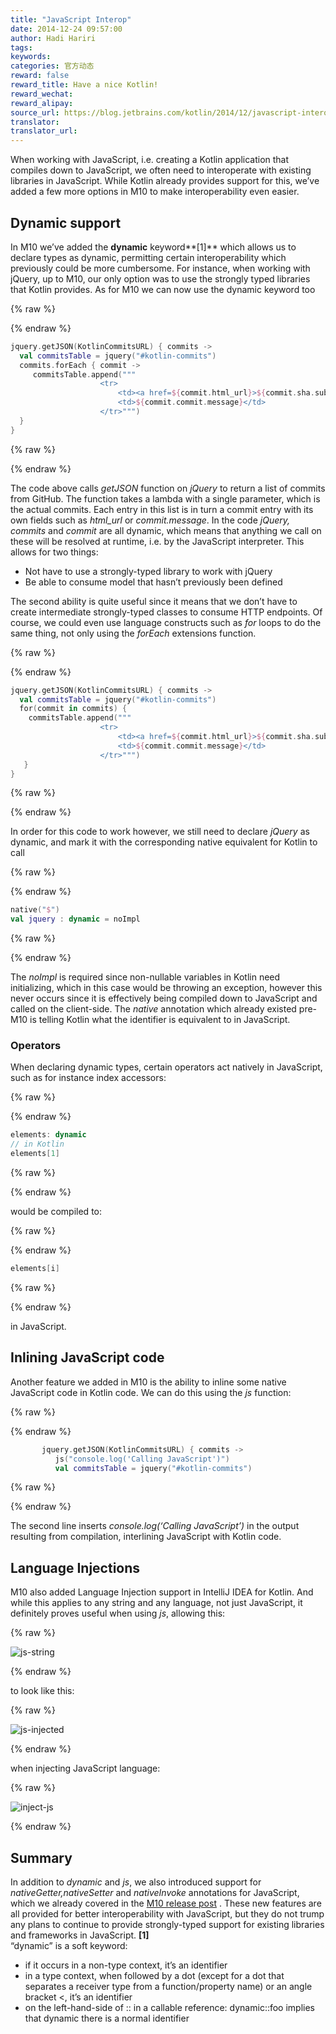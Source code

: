 ```yaml
---
title: "JavaScript Interop"
date: 2014-12-24 09:57:00
author: Hadi Hariri
tags:
keywords:
categories: 官方动态
reward: false
reward_title: Have a nice Kotlin!
reward_wechat:
reward_alipay:
source_url: https://blog.jetbrains.com/kotlin/2014/12/javascript-interop/
translator:
translator_url:
---
```


When working with JavaScript, i.e. creating a Kotlin application that compiles down to JavaScript, we often need to interoperate with existing libraries in JavaScript. While Kotlin already provides support for this, we’ve added a few more options in M10 to make interoperability even easier.<br/>
<span id="more-1766"></span>
## Dynamic support

In M10 we’ve added the **dynamic** keyword**[1]** which allows us to declare types as dynamic, permitting certain interoperability which previously could be more cumbersome. For instance, when working with jQuery, up to M10, our only option was to use the strongly typed libraries that Kotlin provides. As for M10 we can now use the dynamic keyword too

{% raw %}
<p></p>
{% endraw %}

```kotlin
jquery.getJSON(KotlinCommitsURL) { commits ->
  val commitsTable = jquery("#kotlin-commits")
  commits.forEach { commit ->
     commitsTable.append("""
                    <tr>
                        <td><a href=${commit.html_url}>${commit.sha.substring(0, 6)}</a></td>
                        <td>${commit.commit.message}</td>
                    </tr>""")
  }
}
```

{% raw %}
<p></p>
{% endraw %}

The code above calls *getJSON* function on *jQuery* to return a list of commits from GitHub. The function takes a lambda with a single parameter, which is the actual commits. Each entry in this list is in turn a commit entry with its own fields such as *html_url* or *commit.message*.
In the code *jQuery, commits* and *commit* are all dynamic, which means that anything we call on these will be resolved at runtime, i.e. by the JavaScript interpreter. This allows for two things:

* Not have to use a strongly-typed library to work with jQuery
* Be able to consume model that hasn’t previously been defined

The second ability is quite useful since it means that we don’t have to create intermediate strongly-typed classes to consume HTTP endpoints.
Of course, we could even use language constructs such as *for* loops to do the same thing, not only using the *forEach* extensions function.

{% raw %}
<p></p>
{% endraw %}

```kotlin
jquery.getJSON(KotlinCommitsURL) { commits ->
  val commitsTable = jquery("#kotlin-commits")
  for(commit in commits) {
    commitsTable.append("""
                    <tr>
                        <td><a href=${commit.html_url}>${commit.sha.substring(0, 6)}</a></td>
                        <td>${commit.commit.message}</td>
                    </tr>""")
   }
}
```

{% raw %}
<p></p>
{% endraw %}

In order for this code to work however, we still need to declare *jQuery* as dynamic, and mark it with the corresponding native equivalent for Kotlin to call

{% raw %}
<p></p>
{% endraw %}

```kotlin
native("$")
val jquery : dynamic = noImpl
```

{% raw %}
<p></p>
{% endraw %}

The *noImpl* is required since non-nullable variables in Kotlin need initializing, which in this case would be throwing an exception, however this never occurs since it is effectively being compiled down to JavaScript and called on the client-side. The *native* annotation which already existed pre-M10 is telling Kotlin what the identifier is equivalent to in JavaScript.
### Operators

When declaring dynamic types, certain operators act natively in JavaScript, such as for instance index accessors:

{% raw %}
<p></p>
{% endraw %}

```kotlin
elements: dynamic
// in Kotlin
elements[1]
```

{% raw %}
<p></p>
{% endraw %}

would be compiled to:

{% raw %}
<p></p>
{% endraw %}

```kotlin
elements[i]
```

{% raw %}
<p></p>
{% endraw %}

in JavaScript.
## Inlining JavaScript code

Another feature we added in M10 is the ability to inline some native JavaScript code in Kotlin code. We can do this using the *js* function:

{% raw %}
<p></p>
{% endraw %}

```kotlin
       jquery.getJSON(KotlinCommitsURL) { commits ->
          js("console.log('Calling JavaScript')")  
          val commitsTable = jquery("#kotlin-commits")
```

{% raw %}
<p></p>
{% endraw %}

The second line inserts *console.log(‘Calling JavaScript’)* in the output resulting from compilation, interlining JavaScript with Kotlin code.
## Language Injections

M10 also added Language Injection support in IntelliJ IDEA for Kotlin. And while this applies to any string and any language, not just JavaScript, it definitely proves useful when using *js*, allowing this:

{% raw %}
<p><img alt="js-string" class="aligncenter size-full wp-image-1776" data-recalc-dims="1" src="https://i0.wp.com/blog.jetbrains.com/kotlin/files/2014/12/js-string.png?resize=363%2C44&amp;ssl=1"/></p>
{% endraw %}

to look like this:

{% raw %}
<p><img alt="js-injected" class="aligncenter size-full wp-image-1775" data-recalc-dims="1" src="https://i0.wp.com/blog.jetbrains.com/kotlin/files/2014/12/js-injected.png?resize=379%2C48&amp;ssl=1"/></p>
{% endraw %}

when injecting JavaScript language:

{% raw %}
<p><img alt="inject-js" class="aligncenter size-full wp-image-1774" data-recalc-dims="1" src="https://i1.wp.com/blog.jetbrains.com/kotlin/files/2014/12/inject-js.png?resize=465%2C102&amp;ssl=1"/></p>
{% endraw %}

## Summary

In addition to *dynamic* and *js*, we also introduced support for *nativeGetter,nativeSetter* and *nativeInvoke* annotations for JavaScript, which we already covered in the [M10 release post](http://blog.jetbrains.com/kotlin/2014/12/m10-is-out/) .
These new features are all provided for better interoperability with JavaScript, but they do not trump any plans to continue to provide strongly-typed support for existing libraries and frameworks in JavaScript.
**[1]**<br/>
“dynamic” is a soft keyword:

* if it occurs in a non-type context, it’s an identifier
* in a type context, when followed by a dot (except for a dot that separates a receiver type from a function/property name) or an angle bracket <, it’s an identifier
* on the left-hand-side of :: in a callable reference: dynamic::foo implies that dynamic there is a normal identifier

